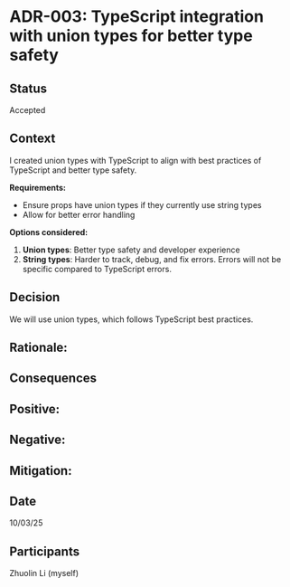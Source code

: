 # ADR-003: TypeScript integration with union types for better type safety

## Status
Accepted

## Context
I created union types with TypeScript to align with best practices of TypeScript and better type safety.

**Requirements:**
- Ensure props have union types if they currently use string types
- Allow for better error handling

**Options considered:**
1. **Union types**: Better type safety and developer experience
2. **String types**: Harder to track, debug, and fix errors. Errors will not be specific compared to TypeScript errors.

## Decision
We will use union types, which follows TypeScript best practices.

**Rationale:**
- 

## Consequences

**Positive:**
- 

**Negative:**
- 

**Mitigation:**
- 

## Date
10/03/25

## Participants
Zhuolin Li (myself)
